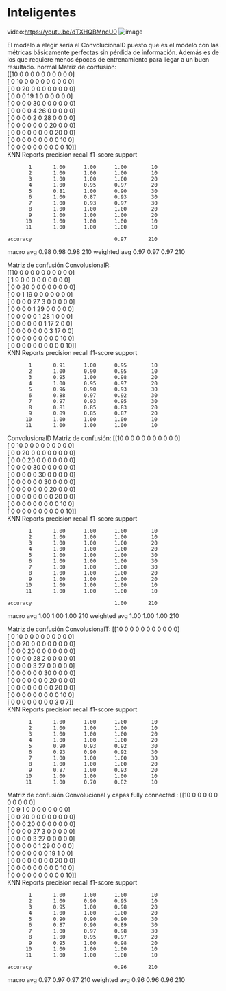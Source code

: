 # Inteligentes
video:https://youtu.be/dTXHQBMncU0
![image](https://github.com/Ricardo1192/Inteligentes/assets/56328678/528f8d5a-38c4-45f1-b6ac-5bef042cc5b1)


El modelo a elegir sería el ConvolucionalD puesto que es el modelo con las métricas básicamente perfectas sin pérdida de información. Además es de los que requiere menos épocas de entrenamiento para llegar a un buen resultado.
normal
Matriz de confusión:\
[[10  0  0  0  0  0  0  0  0  0  0]\
 [ 0 10  0  0  0  0  0  0  0  0  0]\
 [ 0  0 20  0  0  0  0  0  0  0  0]\
 [ 0  0  0 19  1  0  0  0  0  0  0]\
 [ 0  0  0  0 30  0  0  0  0  0  0]\
 [ 0  0  0  0  4 26  0  0  0  0  0]\
 [ 0  0  0  0  2  0 28  0  0  0  0]\
 [ 0  0  0  0  0  0  0 20  0  0  0]\
 [ 0  0  0  0  0  0  0  0 20  0  0]\
 [ 0  0  0  0  0  0  0  0  0 10  0]\
 [ 0  0  0  0  0  0  0  0  0  0 10]]\
KNN Reports
               precision    recall  f1-score   support

           1       1.00      1.00      1.00        10
           2       1.00      1.00      1.00        10
           3       1.00      1.00      1.00        20
           4       1.00      0.95      0.97        20
           5       0.81      1.00      0.90        30
           6       1.00      0.87      0.93        30
           7       1.00      0.93      0.97        30
           8       1.00      1.00      1.00        20
           9       1.00      1.00      1.00        20
          10       1.00      1.00      1.00        10
          11       1.00      1.00      1.00        10

    accuracy                           0.97       210
   macro avg       0.98      0.98      0.98       210
weighted avg       0.97      0.97      0.97       210

Matriz de confusión ConvolusionalR:\
[[10  0  0  0  0  0  0  0  0  0  0]\
 [ 1  9  0  0  0  0  0  0  0  0  0]\
 [ 0  0 20  0  0  0  0  0  0  0  0]\
 [ 0  0  1 19  0  0  0  0  0  0  0]\
 [ 0  0  0  0 27  3  0  0  0  0  0]\
 [ 0  0  0  0  1 29  0  0  0  0  0]\
 [ 0  0  0  0  0  1 28  1  0  0  0]\
 [ 0  0  0  0  0  0  1 17  2  0  0]\
 [ 0  0  0  0  0  0  0  3 17  0  0]\
 [ 0  0  0  0  0  0  0  0  0 10  0]\
 [ 0  0  0  0  0  0  0  0  0  0 10]]\
KNN Reports
               precision    recall  f1-score   support

           1       0.91      1.00      0.95        10
           2       1.00      0.90      0.95        10
           3       0.95      1.00      0.98        20
           4       1.00      0.95      0.97        20
           5       0.96      0.90      0.93        30
           6       0.88      0.97      0.92        30
           7       0.97      0.93      0.95        30
           8       0.81      0.85      0.83        20
           9       0.89      0.85      0.87        20
          10       1.00      1.00      1.00        10
          11       1.00      1.00      1.00        10


ConvolusionalD
Matriz de confusión:
[[10  0  0  0  0  0  0  0  0  0  0]\
 [ 0 10  0  0  0  0  0  0  0  0  0]\
 [ 0  0 20  0  0  0  0  0  0  0  0]\
 [ 0  0  0 20  0  0  0  0  0  0  0]\
 [ 0  0  0  0 30  0  0  0  0  0  0]\
 [ 0  0  0  0  0 30  0  0  0  0  0]\
 [ 0  0  0  0  0  0 30  0  0  0  0]\
 [ 0  0  0  0  0  0  0 20  0  0  0]\
 [ 0  0  0  0  0  0  0  0 20  0  0]\
 [ 0  0  0  0  0  0  0  0  0 10  0]\
 [ 0  0  0  0  0  0  0  0  0  0 10]]\
KNN Reports
               precision    recall  f1-score   support

           1       1.00      1.00      1.00        10
           2       1.00      1.00      1.00        10
           3       1.00      1.00      1.00        20
           4       1.00      1.00      1.00        20
           5       1.00      1.00      1.00        30
           6       1.00      1.00      1.00        30
           7       1.00      1.00      1.00        30
           8       1.00      1.00      1.00        20
           9       1.00      1.00      1.00        20
          10       1.00      1.00      1.00        10
          11       1.00      1.00      1.00        10

    accuracy                           1.00       210
   macro avg       1.00      1.00      1.00       210
weighted avg       1.00      1.00      1.00       210

Matriz de confusión ConvolusionalT:
[[10  0  0  0  0  0  0  0  0  0  0]\
 [ 0 10  0  0  0  0  0  0  0  0  0]\
 [ 0  0 20  0  0  0  0  0  0  0  0]\
 [ 0  0  0 20  0  0  0  0  0  0  0]\
 [ 0  0  0  0 28  2  0  0  0  0  0]\
 [ 0  0  0  0  3 27  0  0  0  0  0]\
 [ 0  0  0  0  0  0 30  0  0  0  0]\
 [ 0  0  0  0  0  0  0 20  0  0  0]\
 [ 0  0  0  0  0  0  0  0 20  0  0]\
 [ 0  0  0  0  0  0  0  0  0 10  0]\
 [ 0  0  0  0  0  0  0  0  3  0  7]]\
KNN Reports
               precision    recall  f1-score   support

           1       1.00      1.00      1.00        10
           2       1.00      1.00      1.00        10
           3       1.00      1.00      1.00        20
           4       1.00      1.00      1.00        20
           5       0.90      0.93      0.92        30
           6       0.93      0.90      0.92        30
           7       1.00      1.00      1.00        30
           8       1.00      1.00      1.00        20
           9       0.87      1.00      0.93        20
          10       1.00      1.00      1.00        10
          11       1.00      0.70      0.82        10



Matriz de confusión Convolucional y capas fully connected :
[[10  0  0  0  0  0  0  0  0  0  0]\
 [ 0  9  1  0  0  0  0  0  0  0  0]\
 [ 0  0 20  0  0  0  0  0  0  0  0]\
 [ 0  0  0 20  0  0  0  0  0  0  0]\
 [ 0  0  0  0 27  3  0  0  0  0  0]\
 [ 0  0  0  0  3 27  0  0  0  0  0]\
 [ 0  0  0  0  0  1 29  0  0  0  0]\
 [ 0  0  0  0  0  0  0 19  1  0  0]\
 [ 0  0  0  0  0  0  0  0 20  0  0]\
 [ 0  0  0  0  0  0  0  0  0 10  0]\
 [ 0  0  0  0  0  0  0  0  0  0 10]]\
KNN Reports
               precision    recall  f1-score   support

           1       1.00      1.00      1.00        10
           2       1.00      0.90      0.95        10
           3       0.95      1.00      0.98        20
           4       1.00      1.00      1.00        20
           5       0.90      0.90      0.90        30
           6       0.87      0.90      0.89        30
           7       1.00      0.97      0.98        30
           8       1.00      0.95      0.97        20
           9       0.95      1.00      0.98        20
          10       1.00      1.00      1.00        10
          11       1.00      1.00      1.00        10

    accuracy                           0.96       210
   macro avg       0.97      0.97      0.97       210
weighted avg       0.96      0.96      0.96       210


